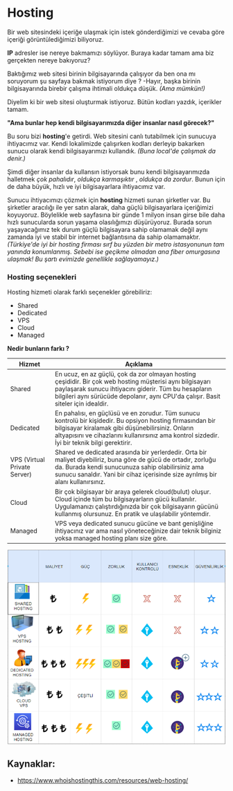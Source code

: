 # Hosting

Bir web sitesindeki içeriğe ulaşmak için istek gönderdiğimizi ve cevaba göre içeriği görüntülediğimizi biliyoruz. 

**IP** adresler ise nereye bakmamızı söylüyor. Buraya kadar tamam ama biz gerçekten nereye bakıyoruz? 

Baktığımız web sitesi birinin bilgisayarında çalışıyor da ben ona mı soruyorum şu sayfaya bakmak istiyorum diye ? -Hayır, başka birinin bilgisayarında birebir çalışma ihtimali oldukça düşük. *(Ama mümkün!)*

Diyelim ki bir web sitesi oluşturmak istiyoruz. Bütün kodları yazdık, içerikler tamam.

**"Ama bunlar hep kendi bilgisayarımızda diğer insanlar nasıl görecek?"**

Bu soru bizi **hosting**'e getirdi. Web sitesini canlı tutabilmek için sunucuya ihtiyacımız var. Kendi lokalimizde çalışırken kodları derleyip bakarken sunucu olarak kendi bilgisayarımızı kullandık. *(Buna local'de çalışmak da denir.)*

Şimdi diğer insanlar da kullansın istiyorsak bunu kendi bilgisayarımızda halletmek *çok pahalıdır*, *oldukça karmaşıktır* , *oldukça da zordur*. Bunun için de daha büyük, hızlı ve iyi bilgisayarlara ihtiyacımız var.

Sunucu ihtiyacımızı çözmek için **hosting** hizmeti sunan şirketler var. Bu şirketler aracılığı ile yer satın alarak, daha güçlü bilgisayarlara içeriğimizi koyuyoruz. Böylelikle web sayfasına bir günde 1 milyon insan girse bile daha hızlı sunucularda sorun yaşama olasılığımızı düşürüyoruz. Burada sorun yaşayacağımız tek durum güçlü bilgisayara sahip olamamak değil aynı zamanda iyi ve stabil bir internet bağlantısına da sahip olamamaktır. *(Türkiye'de iyi bir hosting firması sırf bu yüzden bir metro istasyonunun tam yanında konumlanmış. Sebebi ise geçikme olmadan ana fiber omurgasına ulaşmak! Bu şartı evimizde genellikle sağlayamayız.)*

### Hosting seçenekleri

Hosting hizmeti olarak farklı seçenekler görebiliriz:

* Shared 
* Dedicated
* VPS
* Cloud
* Managed

**Nedir bunların farkı ?**

| Hizmet | Açıklama |
| ------ | -------- |
|Shared | En ucuz,  en az güçlü, çok da zor olmayan hosting çeşididir. Bir çok web hosting müşterisi aynı bilgisayarı paylaşarak sunucu ihtiyacını giderir. Tüm bu hesapların bilgileri aynı sürücüde depolanır, aynı CPU'da çalışır. Basit siteler için idealdir. |
|Dedicated | En pahalısı, en güçlüsü ve en zorudur. Tüm sunucu kontrolü bir kişidedir. Bu opsiyon hosting firmasından bir bilgisayar kiralamak gibi düşünebilirsiniz. Onların altyapısını ve cihazlarını kullanırsınız ama kontrol sizdedir. İyi bir teknik bilgi gerektirir. |
|VPS (Virtual Private Server) | Shared ve dedicated arasında bir yerlerdedir. Orta bir maliyet diyebiliriz, buna göre de gücü de ortadır, zorluğu da. Burada kendi sunucunuza sahip olabilirsiniz ama sunucu sanaldır. Yani bir cihaz içerisinde size ayrılmış bir alanı kullanırsınız. |
|Cloud | Bir çok bilgisayar bir araya gelerek cloud(bulut) oluşur. Cloud içinde tüm bu bilgisayarların gücü kullanılır. Uygulamanızı çalıştırdığınızda bir çok bilgisayarın gücünü kullanmış olursunuz. En pratik ve ulaşılabilir yöntemdir. |
|Managed | VPS veya dedicated sunucu gücüne ve bant genişliğine ihtiyacınız var ama nasıl yöneteceğinize dair teknik bilginiz yoksa managed hosting planı size göre. |

![hosting_secenek_karsilastirma](https://raw.githubusercontent.com/Kodluyoruz/taskforce/main/basics-for-everyone/hosting/figures/hosting_types.PNG)

## Kaynaklar:
- https://www.whoishostingthis.com/resources/web-hosting/
